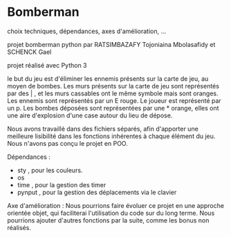 # Bomberman
choix techniques, dépendances, axes d'amélioration, …


projet bomberman python par RATSIMBAZAFY Tojoniaina Mbolasafidy et SCHENCK Gael 

projet réalisé avec Python 3

le but du jeu est d'éliminer les ennemis présents sur la carte de jeu, au moyen de bombes.
Les murs présents sur la carte de jeu sont représentés par des | , et les murs cassables ont le même symbole mais sont oranges.
Les ennemis sont représentés par un E rouge.
Le joueur est représenté par un p.
Les bombes déposées sont représentées par une * orange, elles ont une aire d'explosion d'une case autour du lieu de dépose.

Nous avons travaillé dans des fichiers séparés, afin d'apporter une meilleure lisibilité dans les fonctions inhérentes à chaque élément du jeu. Nous n'avons pas conçu le projet en POO.

Dépendances : 
  - sty , pour les couleurs.
  - os
  - time , pour la gestion des timer
  - pynput , pour la gestion des déplacements via le clavier

Axe d'amélioration :
  Nous pourrions faire évoluer ce projet en une approche orientée objet, qui faciliterai l'utilisation du code sur du long terme.
  Nous pourrions ajouter d'autres fonctions par la suite, comme les bonus non réalisés.
